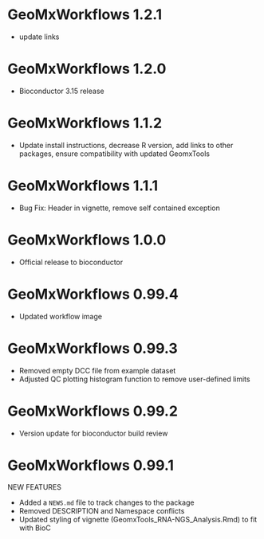 # GeoMxWorkflows 1.2.1

* update links

# GeoMxWorkflows 1.2.0

* Bioconductor 3.15 release

# GeoMxWorkflows 1.1.2

* Update install instructions, decrease R version, add links to other packages, ensure compatibility with updated GeomxTools

# GeoMxWorkflows 1.1.1

* Bug Fix: Header in vignette, remove self contained exception

# GeoMxWorkflows 1.0.0

* Official release to bioconductor

# GeoMxWorkflows 0.99.4

* Updated workflow image

# GeoMxWorkflows 0.99.3

* Removed empty DCC file from example dataset
* Adjusted QC plotting histogram function to remove user-defined limits

# GeoMxWorkflows 0.99.2

* Version update for bioconductor build review

# GeoMxWorkflows 0.99.1

NEW FEATURES

* Added a `NEWS.md` file to track changes to the package
* Removed DESCRIPTION and Namespace conflicts
* Updated styling of vignette (GeomxTools_RNA-NGS_Analysis.Rmd) to fit with BioC
